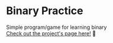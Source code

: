 # Binary Practice
 Simple program/game for learning binary  
 [Check out the project's page here!](https://iamaaven.itch.io/binary-practice) 🫰
